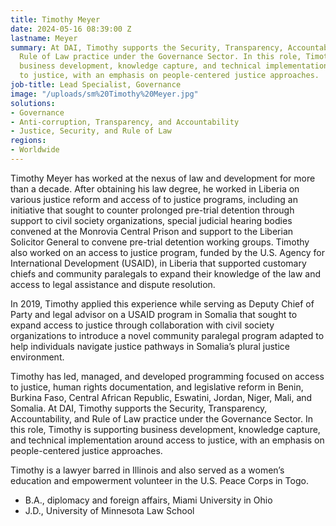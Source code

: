 ```yaml
---
title: Timothy Meyer
date: 2024-05-16 08:39:00 Z
lastname: Meyer
summary: At DAI, Timothy supports the Security, Transparency, Accountability, and
  Rule of Law practice under the Governance Sector. In this role, Timothy is supporting
  business development, knowledge capture, and technical implementation around access
  to justice, with an emphasis on people-centered justice approaches.
job-title: Lead Specialist, Governance
image: "/uploads/sm%20Timothy%20Meyer.jpg"
solutions:
- Governance
- Anti-corruption, Transparency, and Accountability
- Justice, Security, and Rule of Law
regions:
- Worldwide
---
```


Timothy Meyer has worked at the nexus of law and development for more than a decade. After obtaining his law degree, he worked in Liberia on various justice reform and access of to justice programs, including an initiative that sought to counter prolonged pre-trial detention through support to civil society organizations, special judicial hearing bodies convened at the Monrovia Central Prison and support to the Liberian Solicitor General to convene pre-trial detention working groups. Timothy also worked on an access to justice program, funded by the U.S. Agency for International Development (USAID), in Liberia that supported customary chiefs and community paralegals to expand their knowledge of the law and access to legal assistance and dispute resolution.
 
In 2019, Timothy applied this experience while serving as Deputy Chief of Party and legal advisor on a USAID program in Somalia that sought to expand access to justice through collaboration with civil society organizations to introduce a novel community paralegal program adapted to help individuals navigate justice pathways in Somalia’s plural justice environment.
 
Timothy has led, managed, and developed programming focused on access to justice, human rights documentation, and legislative reform in Benin, Burkina Faso, Central African Republic, Eswatini, Jordan, Niger, Mali, and Somalia. At DAI, Timothy supports the Security, Transparency, Accountability, and Rule of Law practice under the Governance Sector. In this role, Timothy is supporting business development, knowledge capture, and technical implementation around access to justice, with an emphasis on people-centered justice approaches.
 
Timothy is a lawyer barred in Illinois and also served as a women’s education and empowerment volunteer in the U.S. Peace Corps in Togo.

* B.A., diplomacy and foreign affairs, Miami University in Ohio
* J.D., University of Minnesota Law School